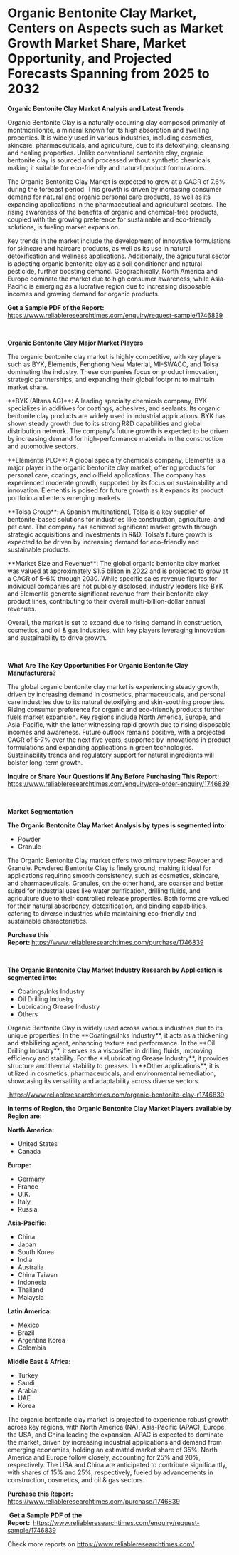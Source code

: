 <p><h1>Organic Bentonite Clay Market, Centers on Aspects such as Market Growth Market Share, Market Opportunity, and Projected Forecasts Spanning from 2025 to 2032</h1></p><p><strong>Organic Bentonite Clay Market Analysis and Latest Trends</strong></p>
<p><p>Organic Bentonite Clay is a naturally occurring clay composed primarily of montmorillonite, a mineral known for its high absorption and swelling properties. It is widely used in various industries, including cosmetics, skincare, pharmaceuticals, and agriculture, due to its detoxifying, cleansing, and healing properties. Unlike conventional bentonite clay, organic bentonite clay is sourced and processed without synthetic chemicals, making it suitable for eco-friendly and natural product formulations.</p><p>The Organic Bentonite Clay Market is expected to grow at a CAGR of 7.6% during the forecast period. This growth is driven by increasing consumer demand for natural and organic personal care products, as well as its expanding applications in the pharmaceutical and agricultural sectors. The rising awareness of the benefits of organic and chemical-free products, coupled with the growing preference for sustainable and eco-friendly solutions, is fueling market expansion.</p><p>Key trends in the market include the development of innovative formulations for skincare and haircare products, as well as its use in natural detoxification and wellness applications. Additionally, the agricultural sector is adopting organic bentonite clay as a soil conditioner and natural pesticide, further boosting demand. Geographically, North America and Europe dominate the market due to high consumer awareness, while Asia-Pacific is emerging as a lucrative region due to increasing disposable incomes and growing demand for organic products.</p></p>
<p><strong>Get a Sample PDF of the Report:&nbsp;</strong> <a href="https://www.reliableresearchtimes.com/enquiry/request-sample/1746839?utm_campaign=1835&utm_medium=2&utm_source=Github&utm_content=ia&utm_term=26012025&utm_id=organic-bentonite-clay">https://www.reliableresearchtimes.com/enquiry/request-sample/1746839</a></p>
<p>&nbsp;</p>
<p><strong>Organic Bentonite Clay Major Market Players</strong></p>
<p><p>The organic bentonite clay market is highly competitive, with key players such as BYK, Elementis, Fenghong New Material, MI-SWACO, and Tolsa dominating the industry. These companies focus on product innovation, strategic partnerships, and expanding their global footprint to maintain market share.</p><p>**BYK (Altana AG)**: A leading specialty chemicals company, BYK specializes in additives for coatings, adhesives, and sealants. Its organic bentonite clay products are widely used in industrial applications. BYK has shown steady growth due to its strong R&D capabilities and global distribution network. The company’s future growth is expected to be driven by increasing demand for high-performance materials in the construction and automotive sectors.</p><p>**Elementis PLC**: A global specialty chemicals company, Elementis is a major player in the organic bentonite clay market, offering products for personal care, coatings, and oilfield applications. The company has experienced moderate growth, supported by its focus on sustainability and innovation. Elementis is poised for future growth as it expands its product portfolio and enters emerging markets.</p><p>**Tolsa Group**: A Spanish multinational, Tolsa is a key supplier of bentonite-based solutions for industries like construction, agriculture, and pet care. The company has achieved significant market growth through strategic acquisitions and investments in R&D. Tolsa’s future growth is expected to be driven by increasing demand for eco-friendly and sustainable products.</p><p>**Market Size and Revenue**: The global organic bentonite clay market was valued at approximately $1.5 billion in 2022 and is projected to grow at a CAGR of 5-6% through 2030. While specific sales revenue figures for individual companies are not publicly disclosed, industry leaders like BYK and Elementis generate significant revenue from their bentonite clay product lines, contributing to their overall multi-billion-dollar annual revenues.</p><p>Overall, the market is set to expand due to rising demand in construction, cosmetics, and oil & gas industries, with key players leveraging innovation and sustainability to drive growth.</p></p>
<p>&nbsp;</p>
<p><strong>What Are The Key Opportunities For Organic Bentonite Clay Manufacturers?</strong></p>
<p><p>The global organic bentonite clay market is experiencing steady growth, driven by increasing demand in cosmetics, pharmaceuticals, and personal care industries due to its natural detoxifying and skin-soothing properties. Rising consumer preference for organic and eco-friendly products further fuels market expansion. Key regions include North America, Europe, and Asia-Pacific, with the latter witnessing rapid growth due to rising disposable incomes and awareness. Future outlook remains positive, with a projected CAGR of 5-7% over the next five years, supported by innovations in product formulations and expanding applications in green technologies. Sustainability trends and regulatory support for natural ingredients will bolster long-term growth.</p></p>
<p><strong>Inquire or Share Your Questions If Any Before Purchasing This Report:</strong> <a href="https://www.reliableresearchtimes.com/enquiry/pre-order-enquiry/1746839?utm_campaign=1835&utm_medium=2&utm_source=Github&utm_content=ia&utm_term=26012025&utm_id=organic-bentonite-clay">https://www.reliableresearchtimes.com/enquiry/pre-order-enquiry/1746839</a></p>
<p>&nbsp;</p>
<p><strong>Market Segmentation</strong></p>
<p><strong>The Organic Bentonite Clay Market Analysis by types is segmented into:</strong></p>
<p><ul><li>Powder</li><li>Granule</li></ul></p>
<p><p>The Organic Bentonite Clay market offers two primary types: Powder and Granule. Powdered Bentonite Clay is finely ground, making it ideal for applications requiring smooth consistency, such as cosmetics, skincare, and pharmaceuticals. Granules, on the other hand, are coarser and better suited for industrial uses like water purification, drilling fluids, and agriculture due to their controlled release properties. Both forms are valued for their natural absorbency, detoxification, and binding capabilities, catering to diverse industries while maintaining eco-friendly and sustainable characteristics.</p></p>
<p><strong>Purchase this Report:&nbsp;</strong><a href="https://www.reliableresearchtimes.com/purchase/1746839?utm_campaign=1835&utm_medium=2&utm_source=Github&utm_content=ia&utm_term=26012025&utm_id=organic-bentonite-clay">https://www.reliableresearchtimes.com/purchase/1746839</a></p>
<p>&nbsp;</p>
<p><strong>The Organic Bentonite Clay Market Industry Research by Application is segmented into:</strong></p>
<p><ul><li>Coatings/Inks Industry</li><li>Oil Drilling Industry</li><li>Lubricating Grease Industry</li><li>Others</li></ul></p>
<p><p>Organic Bentonite Clay is widely used across various industries due to its unique properties. In the **Coatings/Inks Industry**, it acts as a thickening and stabilizing agent, enhancing texture and performance. In the **Oil Drilling Industry**, it serves as a viscosifier in drilling fluids, improving efficiency and stability. For the **Lubricating Grease Industry**, it provides structure and thermal stability to greases. In **Other applications**, it is utilized in cosmetics, pharmaceuticals, and environmental remediation, showcasing its versatility and adaptability across diverse sectors.</p></p>
<p><a href="https://www.reliableresearchtimes.com/organic-bentonite-clay-r1746839?utm_campaign=1835&utm_medium=2&utm_source=Github&utm_content=ia&utm_term=26012025&utm_id=organic-bentonite-clay">&nbsp;https://www.reliableresearchtimes.com/organic-bentonite-clay-r1746839</a></p>
<p><strong>In terms of Region, the Organic Bentonite Clay Market Players available by Region are:</strong></p>
<p>
    <p> <strong> North America: </strong>
        <ul>
            <li>United States</li>
            <li>Canada</li>
        </ul>
        </p> 
    <p> <strong> Europe: </strong>
        <ul>
            <li>Germany</li>
            <li>France</li>
            <li>U.K.</li>
            <li>Italy</li>
            <li>Russia</li>
        </ul>
        </p> 
    <p> <strong> Asia-Pacific: </strong>
        <ul>
            <li>China</li>
            <li>Japan</li>
            <li>South Korea</li>
            <li>India</li>
            <li>Australia</li>
            <li>China Taiwan</li>
            <li>Indonesia</li>
            <li>Thailand</li>
            <li>Malaysia</li>
        </ul>
        </p> 
    <p> <strong> Latin America: </strong>
        <ul>
            <li>Mexico</li>
            <li>Brazil</li>
            <li>Argentina Korea</li>
            <li>Colombia</li>
        </ul>
        </p> 
    <p> <strong> Middle East & Africa: </strong>
        <ul>
            <li>Turkey</li>
            <li>Saudi</li>
            <li>Arabia</li>
            <li>UAE</li>
            <li>Korea</li>
        </ul>
    </p>
    </p>
<p><p>The organic bentonite clay market is projected to experience robust growth across key regions, with North America (NA), Asia-Pacific (APAC), Europe, the USA, and China leading the expansion. APAC is expected to dominate the market, driven by increasing industrial applications and demand from emerging economies, holding an estimated market share of 35%. North America and Europe follow closely, accounting for 25% and 20%, respectively. The USA and China are anticipated to contribute significantly, with shares of 15% and 25%, respectively, fueled by advancements in construction, cosmetics, and oil & gas sectors.</p></p>
<p><strong>Purchase this Report: </strong><a href="https://www.reliableresearchtimes.com/purchase/1746839?utm_campaign=1835&utm_medium=2&utm_source=Github&utm_content=ia&utm_term=26012025&utm_id=organic-bentonite-clay">https://www.reliableresearchtimes.com/purchase/1746839</a></p>
<p>&nbsp;<strong>Get a Sample PDF of the Report:&nbsp;&nbsp;</strong><a href="https://www.reliableresearchtimes.com/enquiry/request-sample/1746839?utm_campaign=1835&utm_medium=2&utm_source=Github&utm_content=ia&utm_term=26012025&utm_id=organic-bentonite-clay">https://www.reliableresearchtimes.com/enquiry/request-sample/1746839</a></p>
<p><strong></strong></p>
<p>Check more reports on <a href="https://www.reliableresearchtimes.com/?utm_campaign=1835&utm_medium=2&utm_source=Github&utm_content=ia&utm_term=26012025&utm_id=organic-bentonite-clay">https://www.reliableresearchtimes.com/</a></p>